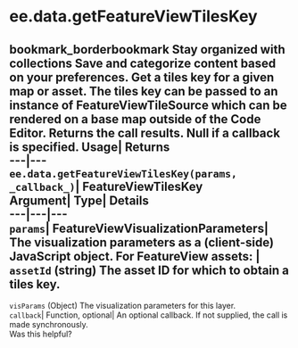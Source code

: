  
#  ee.data.getFeatureViewTilesKey
bookmark_borderbookmark Stay organized with collections  Save and categorize content based on your preferences.
Get a tiles key for a given map or asset. The tiles key can be passed to an instance of FeatureViewTileSource which can be rendered on a base map outside of the Code Editor. 
Returns the call results. Null if a callback is specified.
Usage| Returns  
---|---  
`ee.data.getFeatureViewTilesKey(params,  _callback_)`| FeatureViewTilesKey  
Argument| Type| Details  
---|---|---  
`params`| FeatureViewVisualizationParameters| The visualization parameters as a (client-side) JavaScript object. For FeatureView assets:  | ` assetId ` (string) The asset ID for which to obtain a tiles key.  
---  
` visParams ` (Object) The visualization parameters for this layer.  
`callback`| Function, optional| An optional callback. If not supplied, the call is made synchronously.  
Was this helpful?
